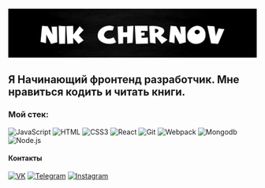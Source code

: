 ![Header](https://github.com/BeerBear0/BeerBear0/blob/master/assets/ImageFromGit.jpg)

## Я Начинающий фронтенд разработчик. Мне нравиться кодить и читать книги.


### Мой стек:

![JavaScript](https://img.shields.io/badge/JavaScript-191a1c?style=for-the-badge&logo=JavaScript)
![HTML](https://img.shields.io/badge/HTML-191a1c?style=for-the-badge&logo=HTML5)
![CSS3](https://img.shields.io/badge/CSS3-191a1c?style=for-the-badge&logo=CSS3)
![React](https://img.shields.io/badge/React-191a1c?style=for-the-badge&logo=React)
![Git](https://img.shields.io/badge/Git-191a1c?style=for-the-badge&logo=Git)
![Webpack](https://img.shields.io/badge/Webpack-191a1c?style=for-the-badge&logo=Webpack)
![Mongodb](https://img.shields.io/badge/Mongodb-191a1c?style=for-the-badge&logo=Mongodb)
![Node.js](https://img.shields.io/badge/Node.js-191a1c?style=for-the-badge&logo=Node.js)

#### Контакты 

[![VK](https://img.shields.io/badge/VK-191a1c?style=for-the-badge&logo=VK)](https://vk.com/im?peers=36056993_c64_253561357)
[![Telegram](https://img.shields.io/badge/Telegram-191a1c?style=for-the-badge&logo=Telegram)](https://t.me/Beer_Bear)
[![Instagram](https://img.shields.io/badge/Instagram-191a1c?style=for-the-badge&logo=Instagram)](https://www.instagram.com/n1kko_00)


